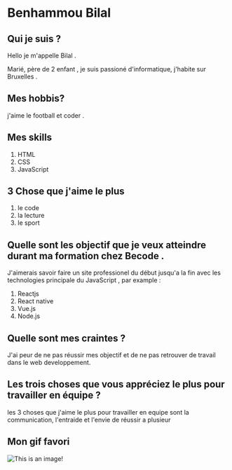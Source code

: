 # Benhammou Bilal

## Qui je suis ?

Hello je m'appelle Bilal .

Marié, père de 2 enfant ,
je suis passioné d'informatique, j'habite sur Bruxelles .
## Mes hobbis?

j'aime le football et coder .

## Mes skills
   1. HTML
   2. CSS
   3. JavaScript

## 3 Chose que j'aime le plus 
   1. le code 
   2. la lecture 
   3. le sport

## Quelle sont les objectif que je veux atteindre durant ma formation chez Becode .
J'aimerais savoir faire un site professionel du début jusqu'a la fin avec les technologies principale du JavaScript , par example : 
   1. Reactjs
   2. React native 
   3. Vue.js
   4. Node.js

## Quelle sont mes craintes ?
J'ai peur de ne pas réussir mes objectif et de ne pas retrouver de travail dans le web developpement.

## Les trois choses que vous appréciez le plus pour travailler en équipe ?

les 3 choses que j'aime le plus pour travailler en equipe sont la communication, l'entraide et l'envie de réussir a plusieur

## Mon gif favori

![This is an image!](https://blog.hubspot.com/hubfs/Smiling%20Leo%20Perfect%20GIF.gif)
